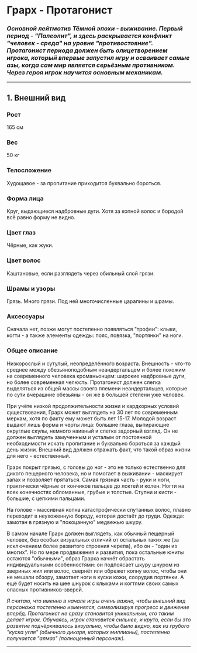 # Грарх - Протагонист

### _Основной лейтмотив Тёмной эпохи - выживание. Первый период - "Палеолит", и здесь раскрывается конфликт "человек - среда" на уровне "противостояние". Протагонист периода должен быть олицетворением игрока, который впервые запустил игру и осваивает самые азы, когда сам мир является серьёзным противником. Через героя игрок научится основным механикам._

---

## 1. Внешний вид

### Рост

165 см

### Вес

50 кг

### Телосложение

Худощавое - за пропитание приходится буквально бороться.

### Форма лица

Круг, выдающиеся надбровные дуги. Хотя за копной волос и бородой всё равно форму не видно.

### Цвет глаз

Чёрные, как жуки.

### Цвет волос

Каштановые, если разглядеть через обильный слой грязи.

### Шрамы и узоры

Грязь. Много грязи. Под ней многочисленные царапины и шрамы.

### Аксессуары

Сначала нет, позже могут постепенно появляться "трофеи": клыки, когти - а также элементы одежды: пояс, повязка, "портянки" на ноги.

### Общее описание

Низкорослый и сутулый, неопределённого возраста. Внешность - что-то среднее между обезьяноподобным неандертальцем и более похожим на современного человека кроманьонцем: широкие надбровные дуги, но более современная челюсть. Протагонист должен слегка выделяться из общей массы своего племени неандертальцев, которые по сути вчерашние обезьяны - он же в большей степени уже человек.

При учёте низкой продолжительности жизни и хардкорных условий существования, Грарх может выглядеть на 30 лет по современным меркам, хотя по факту ему может быть лет 15-17. Молодой возраст выдают лишь форма и черты лица: большие глаза, выпирающие округлые скулы, немного наивный и слегка задорный взгляд. Он не должен выглядеть замученным и усталым от постоянной необходимости искать пропитание и буквально бороться за каждый день жизни. Внешний вид должен отражать факт, что такой образ жизни для него - естественный.

Грарх покрыт грязью, с головы до ног - это не только естественно для дикого пещерного человека, но и помогает в выживании - маскирует запах и позволяет прятаться. Самая грязная часть - руки и ноги, практически чёрные от кончиков пальцев до локтей и колен. Ногти на всех конечностях обломанные, грубые и толстые. Ступни и кисти - большие, с цепкими пальцами.

На голове - массивная копна катастрофически спутанных волос, плавно переходит в неухоженную бороду, которая достаёт до груди. Одежда: замотан в грязную и "покоцанную" медвежью шкуру.

В самом начале Грарх должен выглядеть, как обычный пещерный человек, без особых визуальных отличий от остальных таких же (за исключением более развитого строения черепа), ибо он - "один из многих". Но по мере продвижения и развития, пока остальные юниты остаются "обычными", образ Грарха начнёт обрастать индивидуальными особенностями: он подпоясает шкуру шнуром из звериных жил или волос, свернёт или обрежет копну волос, чтобы они не мешали обзору, замотает ноги в куски кожи, соорудив портянки. А ещё будет носить на шее шнурок с клыками и когтями своих самых опасных противников-зверей.

_Я считаю, что именно в начале игры очень важно, чтобы внешний вид персонажа постепенно изменялся, символизируя прогресс и движение вперёд. Протагонист не сразу становится уникальным, его таким делает игрок. Обучаясь, игрок становится сильнее, и круто, если бы это развитие подчёркивалось визуально, чтобы было видно, как из грубого "куска угля" (обычного дикаря, которых миллионы), постепенно получается "алмаз" (полноценный персонаж)._

---